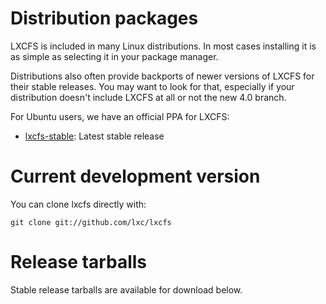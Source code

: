 
# Distribution packages
LXCFS is included in many Linux distributions.
In most cases installing it is as simple as selecting it in your package manager.

Distributions also often provide backports of newer versions of LXCFS for their stable releases.
You may want to look for that, especially if your distribution doesn't include LXCFS at all or not the new 4.0 branch.

For Ubuntu users, we have an official PPA for LXCFS:

 * [lxcfs-stable](https://launchpad.net/~ubuntu-lxc/+archive/lxcfs-stable): Latest stable release

# Current development version

You can clone lxcfs directly with:

    git clone git://github.com/lxc/lxcfs

# Release tarballs

Stable release tarballs are available for download below.
